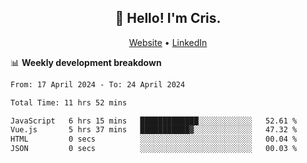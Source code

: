 
<h2 align="center">👋 Hello! I'm Cris.</h2>
<p align="center">
  <a href="https://www.criscunas.dev">Website</a> •
  <a href="https://www.linkedin.com/in/cristophercunas/">LinkedIn</a> 
</p>


📊 **Weekly development breakdown**
<!--START_SECTION:waka-->

```txt
From: 17 April 2024 - To: 24 April 2024

Total Time: 11 hrs 52 mins

JavaScript   6 hrs 15 mins   █████████████░░░░░░░░░░░░   52.61 %
Vue.js       5 hrs 37 mins   ███████████▓░░░░░░░░░░░░░   47.32 %
HTML         0 secs          ░░░░░░░░░░░░░░░░░░░░░░░░░   00.04 %
JSON         0 secs          ░░░░░░░░░░░░░░░░░░░░░░░░░   00.03 %
```

<!--END_SECTION:waka-->
